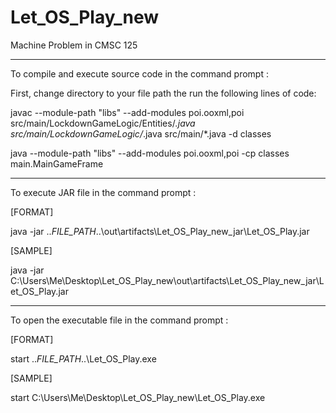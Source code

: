 # Let_OS_Play_new
Machine Problem in CMSC 125

-------------------------------------------------------------------------------------------------------------------

To compile and execute source code in the command prompt :

First, change directory to your file path the run the following lines of code:

javac --module-path "libs" --add-modules poi.ooxml,poi src/main/LockdownGameLogic/Entities/*.java src/main/LockdownGameLogic/*.java src/main/*.java -d classes

java --module-path "libs" --add-modules poi.ooxml,poi  -cp classes main.MainGameFrame

-------------------------------------------------------------------------------------------------------------------

To execute JAR file in the command prompt :

[FORMAT]

java -jar ..*FILE_PATH*..\out\artifacts\Let_OS_Play_new_jar\Let_OS_Play.jar

[SAMPLE]

java -jar C:\Users\Me\Desktop\Let_OS_Play_new\out\artifacts\Let_OS_Play_new_jar\Let_OS_Play.jar

-------------------------------------------------------------------------------------------------------------------

To open the executable file in the command prompt :

[FORMAT]

start ..*FILE_PATH*..\Let_OS_Play.exe

[SAMPLE]

start C:\Users\Me\Desktop\Let_OS_Play_new\Let_OS_Play.exe

